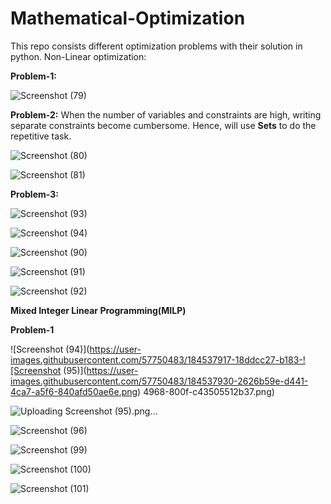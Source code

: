 # Mathematical-Optimization
This repo consists different optimization problems with their solution in python.
Non-Linear optimization:

**Problem-1:**

![Screenshot (79)](https://user-images.githubusercontent.com/57750483/184480330-6ab4405c-7ba7-4644-95df-093b9b6141e6.png)



**Problem-2:**
When the number of variables and constraints are high, writing separate constraints become cumbersome. Hence, will use **Sets** to do the repetitive task.



![Screenshot (80)](https://user-images.githubusercontent.com/57750483/184493956-53bcadad-422a-4f27-a008-ac0e4b1cd3a2.png)

![Screenshot (81)](https://user-images.githubusercontent.com/57750483/184493958-45df9895-d055-4368-97f9-a3d5b3c53682.png)


**Problem-3:**

![Screenshot (93)](https://user-images.githubusercontent.com/57750483/184538028-c546309c-389e-42f1-81c2-cce7fedd4b9c.png)

![Screenshot (94)](https://user-images.githubusercontent.com/57750483/184538037-285beebc-cb4a-4c83-8a87-232db9dce77c.png)


![Screenshot (90)](https://user-images.githubusercontent.com/57750483/184526481-9692219b-3269-4582-9720-a119076ae6f9.png)

![Screenshot (91)](https://user-images.githubusercontent.com/57750483/184526433-fcde8d45-5dbb-4490-92d5-aeb742a47b3e.png)


![Screenshot (92)](https://user-images.githubusercontent.com/57750483/184526411-52b54579-89db-44fe-b4c8-bc294cd2b149.png)


**Mixed Integer Linear Programming(MILP)**

**Problem-1**



![Screenshot (94)](https://user-images.githubusercontent.com/57750483/184537917-18ddcc27-b183-![Screenshot (95)](https://user-images.githubusercontent.com/57750483/184537930-2626b59e-d441-4ca7-a5f6-840afd50ae6e.png)
4968-800f-c43505512b37.png)

![Uploading Screenshot (95).png…]()

![Screenshot (96)](https://user-images.githubusercontent.com/57750483/184537940-0a1f8404-13fd-4dea-b39a-7417a7892649.png)


![Screenshot (99)](https://user-images.githubusercontent.com/57750483/184537947-ff5cfd5e-c767-4b94-b763-acd3ab72e25c.png)

![Screenshot (100)](https://user-images.githubusercontent.com/57750483/184537950-d2b82630-1d20-4b43-829d-9b2d5c90dc2f.png)

![Screenshot (101)](https://user-images.githubusercontent.com/57750483/184537960-8c862298-aaff-443b-8288-1f23a9758623.png)
